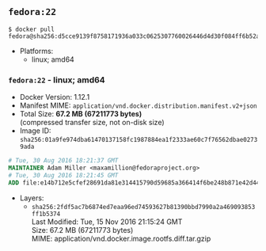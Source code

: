 ## `fedora:22`

```console
$ docker pull fedora@sha256:d5cce9139f8758171936a033c0625307760026446d4d30f084ff6b52aecc1721
```

-	Platforms:
	-	linux; amd64

### `fedora:22` - linux; amd64

-	Docker Version: 1.12.1
-	Manifest MIME: `application/vnd.docker.distribution.manifest.v2+json`
-	Total Size: **67.2 MB (67211773 bytes)**  
	(compressed transfer size, not on-disk size)
-	Image ID: `sha256:01a9fe974dba61470137158fc1987884ea1f2333ae60c7f76562dbae02739ada`

```dockerfile
# Tue, 30 Aug 2016 18:21:37 GMT
MAINTAINER Adam Miller <maxamillion@fedoraproject.org>
# Tue, 30 Aug 2016 18:21:45 GMT
ADD file:e14b712e5cfef28691da81e314415790d59685a366414f6be248b871e42d4436 in / 
```

-	Layers:
	-	`sha256:2fdf5ac7b6874ed7eaa96ed74593627b81390bbd7990a2a469093853ff1b5374`  
		Last Modified: Tue, 15 Nov 2016 21:15:24 GMT  
		Size: 67.2 MB (67211773 bytes)  
		MIME: application/vnd.docker.image.rootfs.diff.tar.gzip
